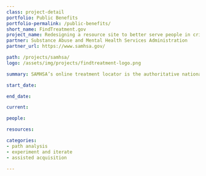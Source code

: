 ```yaml
---
class: project-detail
portfolio: Public Benefits
portfolio-permalink: /public-benefits/
short_name: FindTreatment.gov
project_name: Redesigning a resource site to better serve people in crisis
partner: Substance Abuse and Mental Health Services Administration
partner_url: https://www.samhsa.gov/

path: /projects/samhsa/
logo: /assets/img/projects/findtreatment-logo.png

summary: SAMHSA’s online treatment locator is the authoritative national resource for treatment provider information. 

start_date:

end_date:

current:

people:

resources:

categories:
- path analysis
- experiment and iterate
- assisted acquisition

---
```

